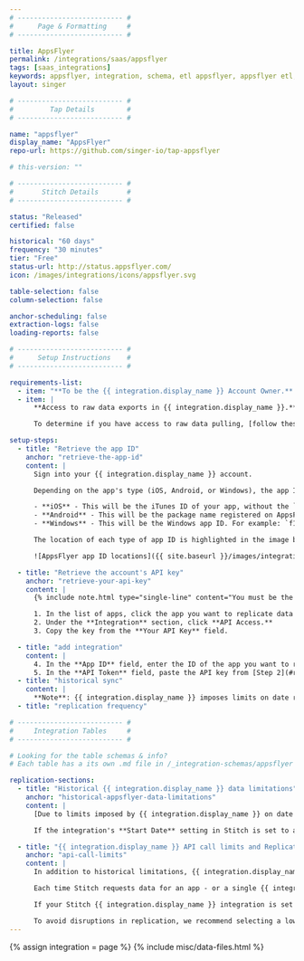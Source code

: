 ```yaml
---
# -------------------------- #
#      Page & Formatting     #
# -------------------------- #

title: AppsFlyer
permalink: /integrations/saas/appsflyer
tags: [saas_integrations]
keywords: appsflyer, integration, schema, etl appsflyer, appsflyer etl, appsflyer schema
layout: singer

# -------------------------- #
#         Tap Details        #
# -------------------------- #

name: "appsflyer"
display_name: "AppsFlyer"
repo-url: https://github.com/singer-io/tap-appsflyer

# this-version: ""

# -------------------------- #
#       Stitch Details       #
# -------------------------- #

status: "Released"
certified: false

historical: "60 days"
frequency: "30 minutes"
tier: "Free"
status-url: http://status.appsflyer.com/
icon: /images/integrations/icons/appsflyer.svg

table-selection: false
column-selection: false

anchor-scheduling: false
extraction-logs: false
loading-reports: false

# -------------------------- #
#      Setup Instructions    #
# -------------------------- #

requirements-list:
  - item: "**To be the {{ integration.display_name }} Account Owner.** Only Account Owners have access to API credentials in {{ integration.display_name }}, which is required to set up the integration."
  - item: |
      **Access to raw data exports in {{ integration.display_name }}.** Stitch's {{ integration.display_name }} integration uses the [Raw Data Report API](https://support.appsflyer.com/hc/en-us/articles/208387843-Raw-Data-Reports-V5-) to replicate installation and in-app event data. Access to raw data is an {{ integration.display_name }} premium feature, which may only be available on their higher tiers.

      To determine if you have access to raw data pulling, [follow these instructions](https://support.appsflyer.com/hc/en-us/articles/207034366-API-Policy#2-raw-data-reports-via-pull-api) in {{ integration.display_name }}'s documentation.

setup-steps:
  - title: "Retrieve the app ID"
    anchor: "retrieve-the-app-id"
    content: |
      Sign into your {{ integration.display_name }} account.

      Depending on the app's type (iOS, Android, or Windows), the app ID format will vary:

      - **iOS** - This will be the iTunes ID of your app, without the `id` portion. For example: If the app is `id987654321`, the ID would be `987654321`.
      - **Android** - This will be the package name registered on AppsFlyer. For example: If the package is registered as `com.stitchdata.test`, the ID would be `com.stitchdata.test`.
      - **Windows** - This will be the Windows app ID. For example: `f1e2d3c4b5a6`

      The location of each type of app ID is highlighted in the image below:

      ![AppsFlyer app ID locations]({{ site.baseurl }}/images/integrations/appsflyer-app-ids.png)

  - title: "Retrieve the account's API key"
    anchor: "retrieve-your-api-key"
    content: |
      {% include note.html type="single-line" content="You must be the Account Owner in AppsFlyer to complete this step." %}

      1. In the list of apps, click the app you want to replicate data from. This will open the app's dashboard page.
      2. Under the **Integration** section, click **API Access.**
      3. Copy the key from the **Your API Key** field.

  - title: "add integration"
    content: |
      4. In the **App ID** field, enter the ID of the app you want to replicate data from.
      5. In the **API Token** field, paste the API key from [Step 2](#retrieve-your-api-key).
  - title: "historical sync"
    content: |
      **Note**: {{ integration.display_name }} imposes limits on date ranges for replicating historical data. If the **Start Date** is more than 90 days from the current date, replication will be unsuccessful. Refer to the [Historical AppsFlyer data limitations](#historical-appsflyer-data-limitations) section for more info.
  - title: "replication frequency"

# -------------------------- #
#     Integration Tables     #
# -------------------------- #

# Looking for the table schemas & info?
# Each table has a its own .md file in /_integration-schemas/appsflyer

replication-sections:
  - title: "Historical {{ integration.display_name }} data limitations"
    anchor: "historical-appsflyer-data-limitations"
    content: |
      [Due to limits imposed by {{ integration.display_name }} on date ranges while querying](https://support.appsflyer.com/hc/en-us/articles/209680773-Export-Data-Reports#the-reports), only the past **90 days'** of historical data is available for any given app.

      If the integration's **Start Date** setting in Stitch is set to a date older than 90 days ago, extraction errors will occur and be surfaced in the integration's [Extraction Logs]({{ link.replication.extraction-logs | prepend: site.baseurl }}).

  - title: "{{ integration.display_name }} API call limits and Replication Frequency"
    anchor: "api-call-limits"
    content: |
      In addition to historical limitations, {{ integration.display_name }} also [imposes a limit on the number of raw data API calls](https://support.appsflyer.com/hc/en-us/articles/207034366-API-Policy#2-raw-data-reports-via-pull-api) that can be made per day. Currently, the maximum is **10 API calls per day, per app** and increases when upgrading to a higher {{ integration.display_name }} tier.

      Each time Stitch requests data for an app - or a single {{ integration.display_name }} integration - two API calls will be used: One to replicate `in_app_events`, and one for `installations`.

      If your Stitch {{ integration.display_name }} integration is set to replicate frequently (ex: every 30 minutes), you may quickly consume your {{ integration.display_name }} API quota. When this occurs, Stitch will pause replication and resume where it left off when more quota is available.

      To avoid disruptions in replication, we recommend selecting a lower [Replication Frequency]({{ link.replication.rep-frequency | prepend: site.baseurl }}), such as 12 or 24 hours.
---
```

{% assign integration = page %}
{% include misc/data-files.html %}